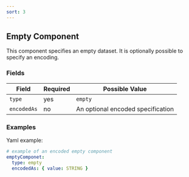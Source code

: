 ```yaml
---
sort: 3
---
```


## Empty Component

This component specifies an empty dataset. It is optionally possible to specify an encoding.

### Fields

| Field | Required | Possible Value |
| ----- | -------- | -------------- |
| `type` | yes | `empty` |
| `encodedAs` | no | An optional encoded specification |

### Examples

Yaml example:
```yaml
# example of an encoded empty component 
emptyComponet:
  type: empty
  encodedAs: { value: STRING }
```